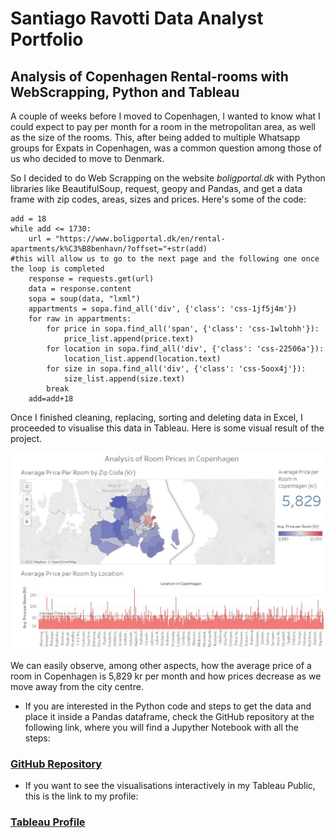 # Santiago Ravotti Data Analyst Portfolio

## Analysis of Copenhagen  Rental-rooms with WebScrapping, Python and Tableau

A couple of weeks before I moved to Copenhagen, I wanted to know what I could expect to pay per month for a room in the metropolitan area, as well as the size of the rooms. This, after being added to multiple Whatsapp groups for Expats in Copenhagen, was a common question among those of us who decided to move to Denmark. 

So I decided to do Web Scrapping on the website *boligportal.dk* with Python libraries like BeautifulSoup, request, geopy and Pandas, and get a data frame with zip codes, areas, sizes and prices. Here's some of the code:

```
add = 18
while add <= 1730:
    url = "https://www.boligportal.dk/en/rental-apartments/k%C3%B8benhavn/?offset="+str(add)
#this will allow us to go to the next page and the following one once the loop is completed
    response = requests.get(url)
    data = response.content
    sopa = soup(data, "lxml")
    appartments = sopa.find_all('div', {'class': 'css-1jf5j4m'})
    for raw in appartments:
        for price in sopa.find_all('span', {'class': 'css-1wltohh'}):
            price_list.append(price.text)
        for location in sopa.find_all('div', {'class': 'css-22506a'}):
            location_list.append(location.text)
        for size in sopa.find_all('div', {'class': 'css-5oox4j'}):
            size_list.append(size.text)
        break
    add=add+18
```

Once I finished cleaning, replacing, sorting and deleting data in Excel, I proceeded to visualise this data in Tableau. Here is some visual result of the project.

![First Image](https://github.com/SantiagoRavotti/Copenhagen-Apartments-Analysis/blob/main/Analysis%20of%20Room%20Prices%20Copenhagen.JPG?raw=true)

We can easily observe, among other aspects, how the average price of a room in Copenhagen is 5,829 kr per month and how prices decrease as we move away from the city centre. 

 - If you are interested in the Python code and steps to get the data and place it inside a Pandas dataframe, check the GitHub repository at the following link, where you will find a Jupyther Notebook with all the steps:

### [GitHub Repository](https://github.com/SantiagoRavotti/Copenhagen-Apartments-Analysis)

 - If you want to see the visualisations interactively in my Tableau Public, this is the link to my profile: 

### [Tableau Profile](https://public.tableau.com/app/profile/luis.santiago.ravotti)
